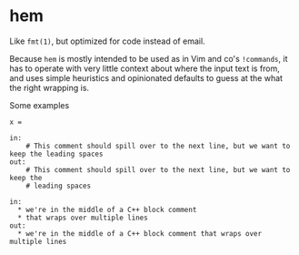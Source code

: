 # hem

Like `fmt(1)`, but optimized for code instead of email.

Because `hem` is mostly intended to be used as in Vim and co's `!commands`, it
has to operate with very little context about where the input text is from, and
uses simple heuristics and opinionated defaults to guess at the what the right
wrapping is.

Some examples

```
x = 

in:
    # This comment should spill over to the next line, but we want to keep the leading spaces
out:
    # This comment should spill over to the next line, but we want to keep the
    # leading spaces

in: 
  * we're in the middle of a C++ block comment
  * that wraps over multiple lines
out:
  * we're in the middle of a C++ block comment that wraps over multiple lines
```
    
